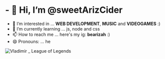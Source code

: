 # - 👋 Hi, I’m @sweetArizCider
- 👀 I’m interested in ... **WEB DEVELOPMENT**, **MUSIC** and **VIDEOGAMES** :)
- 🌱 I’m currently learning ... js, node and css 
- 📫 How to reach me ... here's my ig: **bearizah** :)
- 😄 Pronouns: ... he

![Vladimir _ League of Legends](https://github.com/user-attachments/assets/0f5425e5-dd1a-4dea-81c2-e4b7e20a6c32)

<!---
sweetArizCider/sweetArizCider is a ✨ special ✨ repository because its `README.md` (this file) appears on your GitHub profile.
You can click the Preview link to take a look at your changes.
--->
